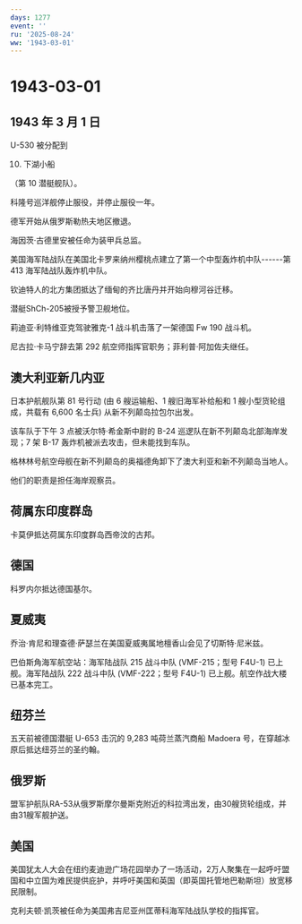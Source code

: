 ```yaml
---
days: 1277
event: ''
ru: '2025-08-24'
ww: '1943-03-01'
---
```


# 1943-03-01

## 1943 年 3 月 1 日

U-530 被分配到

10. 下湖小船

（第 10 潜艇舰队）。

科隆号巡洋舰停止服役，并停止服役一年。

德军开始从俄罗斯勒热夫地区撤退。

海因茨·古德里安被任命为装甲兵总监。

美国海军陆战队在美国北卡罗来纳州樱桃点建立了第一个中型轰炸机中队------第
413 海军陆战队轰炸机中队。

钦迪特人的北方集团抵达了缅甸的齐比唐丹并开始向穆河谷迁移。

潜艇ShCh-205被授予警卫舰地位。

莉迪亚·利特维亚克驾驶雅克-1 战斗机击落了一架德国 Fw 190 战斗机。

尼古拉·卡马宁辞去第 292 航空师指挥官职务；菲利普·阿加佐夫继任。

## 澳大利亚新几内亚

日本护航舰队第 81 号行动 (由 6 艘运输船、1 艘旧海军补给船和 1
艘小型货轮组成，共载有 6,600 名士兵) 从新不列颠岛拉包尔出发。

该车队于下午 3 点被沃尔特·希金斯中尉的 B-24
巡逻队在新不列颠岛北部海岸发现；7 架 B-17
轰炸机被派去攻击，但未能找到车队。

格林林号航空母舰在新不列颠岛的奥福德角卸下了澳大利亚和新不列颠岛当地人。

他们的职责是担任海岸观察员。

## 荷属东印度群岛

卡莫伊抵达荷属东印度群岛西帝汶的古邦。

## 德国

科罗内尔抵达德国基尔。

## 夏威夷

乔治·肯尼和理查德·萨瑟兰在美国夏威夷属地檀香山会见了切斯特·尼米兹。

巴伯斯角海军航空站：海军陆战队 215 战斗中队 (VMF-215；型号 F4U-1)
已上舰。海军陆战队 222 战斗中队 (VMF-222；型号 F4U-1)
已上舰。航空作战大楼已基本完工。

## 纽芬兰

五天前被德国潜艇 U-653 击沉的 9,283 吨荷兰蒸汽商船 Madoera
号，在穿越冰原后抵达纽芬兰的圣约翰。

## 俄罗斯

盟军护航队RA-53从俄罗斯摩尔曼斯克附近的科拉湾出发，由30艘货轮组成，并由31艘军舰护送。

## 美国

美国犹太人大会在纽约麦迪逊广场花园举办了一场活动，2万人聚集在一起呼吁盟国和中立国为难民提供庇护，并呼吁美国和英国（即英国托管地巴勒斯坦）放宽移民限制。

克利夫顿·凯茨被任命为美国弗吉尼亚州匡蒂科海军陆战队学校的指挥官。